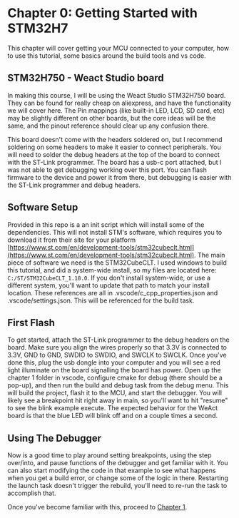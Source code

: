# Chapter 0: Getting Started with STM32H7

This chapter will cover getting your MCU connected to your computer, how to use this tutorial, some basics around the build tools and vs code.

## STM32H750 - Weact Studio board

In making this course, I will be using the Weact Studio STM32H750 board. They can be found for really cheap on aliexpress, and have the functionality we will cover here. The Pin mappings (like built-in LED, LCD, SD card, etc) may be slightly different on other boards, but the core ideas will be the same, and the pinout reference should clear up any confusion there.

This board doesn't come with the headers soldered on, but I recommend soldering on some headers to make it easier to connect peripherals. You will need to solder the debug headers at the top of the board to connect with the ST-Link programmer. The board has a usb-c port attached, but I was not able to get debugging working over this port. You can flash firmware to the device and power it from there, but debugging is easier with the ST-Link programmer and debug headers.

## Software Setup

Provided in this repo is a an init script which will install some of the dependencies. This will not install STM's software, which requires you to download it from their site for your platform [https://www.st.com/en/development-tools/stm32cubeclt.html](https://www.st.com/en/development-tools/stm32cubeclt.html). The main piece of software we need is the STM32CubeCLT. I used windows to build this tutorial, and did a system-wide install, so my files are located here: `C:/ST/STM32CubeCLT_1.18.0`. If you don't install system-wide, or use a different system, you'll want to update that path to match your install location. These references are all in .vscode/c_cpp_properties.json and .vscode/settings.json. This will be referenced for the build task.

## First Flash

To get started, attach the ST-Link programmer to the debug headers on the board. Make sure you align the wires properly so that 3.3V is connected to 3.3V, GND to GND, SWDIO to SWDIO, and SWCLK to SWCLK. Once you've done this, plug the usb dongle into your computer and you will see a red light illuminate on the board signalling the board has power. Open up the chapter 1 folder in vscode, configure cmake for debug (there should be a pop-up), and then run the build and debug task from the debug menu. This will build the project, flash it to the MCU, and start the debugger. You will likely see a breakpoint hit right away in main, so you'll want to hit "resume" to see the blink example execute. The expected behavior for the WeAct board is that the blue LED will blink off and on a couple times a second.

## Using The Debugger

Now is a good time to play around setting breakpoints, using the step over/into, and pause functions of the debugger and get familiar with it. You can also start modifying the code in that example to see what happens when you get a build error, or change some of the logic in there. Restarting the launch task doesn't trigger the rebuild, you'll need to re-run the task to accomplish that.

Once you've become familiar with this, proceed to [Chapter 1](/Chapter1).
